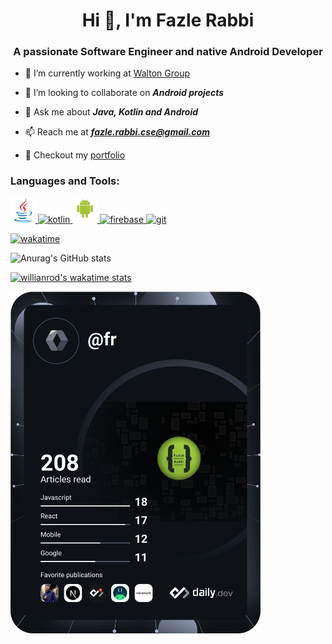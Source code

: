 <!--
 ![visitors](https://visitor-badge.glitch.me/badge?page_id=fruzelee.fruzelee&left_color=green&right_color=red)
-->

[//]: # (### Hi there 👋)

<h1 align="center">Hi 👋, I'm Fazle Rabbi</h1>
<h3 align="center">A passionate Software Engineer and native Android Developer</h3>

- 🔭 I’m currently working at [Walton Group](https://www.waltonbd.com)

- 👯 I’m looking to collaborate on ***Android projects***

- 💬 Ask me about ***Java, Kotlin and Android***

- 📫 Reach me at ***fazle.rabbi.cse@gmail.com***

- 📄 Checkout my [portfolio](https://fr.crevado.com)


<h3 align="left">Languages and Tools:</h3>
<p align="left"> <a href="https://www.java.com" target="_blank" rel="noreferrer"> <img src="https://raw.githubusercontent.com/devicons/devicon/master/icons/java/java-original.svg" alt="java" width="40" height="40"/> </a> <a href="https://kotlinlang.org" target="_blank" rel="noreferrer"> <img src="https://user-images.githubusercontent.com/13250644/187092187-4b6488f3-7044-48db-bcfb-9dc4a3c77e64.svg" alt="kotlin" width="40" height="40"/> </a> <a href="https://developer.android.com" target="_blank" rel="noreferrer"> <img src="https://raw.githubusercontent.com/devicons/devicon/master/icons/android/android-original-wordmark.svg" alt="android" width="40" height="40"/> </a> <a href="https://firebase.google.com/" target="_blank" rel="noreferrer"> <img src="https://www.vectorlogo.zone/logos/firebase/firebase-icon.svg" alt="firebase" width="40" height="40"/> </a> <a href="https://git-scm.com/" target="_blank" rel="noreferrer"> <img src="https://www.vectorlogo.zone/logos/git-scm/git-scm-icon.svg" alt="git" width="40" height="40"/> </a> </p>


[![wakatime](https://wakatime.com/badge/user/00ee8e94-a8a0-403f-9e7a-6c099ffac609.svg)](https://wakatime.com/@00ee8e94-a8a0-403f-9e7a-6c099ffac609)

![Anurag's GitHub stats](https://github-readme-stats.vercel.app/api?username=fruzelee&theme=algolia&show_icons=true)

[![willianrod's wakatime stats](https://github-readme-stats.vercel.app/api/wakatime?username=fazlerabbi)](https://github.com/anuraghazra/github-readme-stats)

<a style="position:fixed; float:right;" href="https://app.daily.dev/fr"><img src="https://github.com/fruzelee/fruzelee/blob/main/devcard.svg" width="400" alt="Md. Fazle Rabbi's Dev Card"/></a>

<p align="center">
    Visitor count<br>
    <img src="https://profile-counter.glitch.me/fruzelee/count.svg" />
</p>

<!--
**fruzelee/fruzelee** is a ✨ _special_ ✨ repository because its `README.md` (this file) appears on your GitHub profile.

Here are some ideas to get you started:

- 🔭 I’m currently working on https://waltonbd.com
- 🌱 I’m currently learning ...
- 👯 I’m looking to collaborate on ...
- 🤔 I’m looking for help with ...
- 💬 Ask me about ...
- 📫 How to reach me: ...
- 😄 Pronouns: ...
- ⚡ Fun fact: ...
-->
